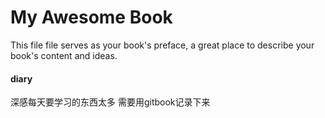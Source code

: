 # My Awesome Book

This file file serves as your book's preface, a great place to describe your book's content and ideas.

#### diary
深感每天要学习的东西太多 需要用gitbook记录下来